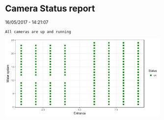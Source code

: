 Camera Status report
================
16/05/2017 - 14:21:07

    All cameras are up and running

![](camreport_files/figure-markdown_github/unnamed-chunk-2-1.png)
